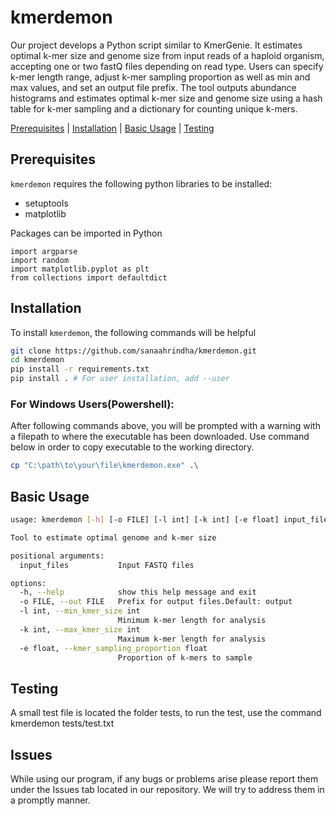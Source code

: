 # kmerdemon

Our project develops a Python script similar to KmerGenie. It estimates optimal k-mer size and genome size from input reads of a haploid organism, accepting one or two fastQ files depending on read type. Users can specify k-mer length range, adjust k-mer sampling proportion as well as min and max values, and set an output file prefix. The tool outputs abundance histograms and estimates optimal k-mer size and genome size using a hash table for k-mer sampling and a dictionary for counting unique k-mers.

[Prerequisites](#prerequisites) | [Installation](#install) | [Basic Usage](#usage) | [Testing](#testing)

<a name="prerequisites"></a>
## Prerequisites
`kmerdemon` requires the following python libraries to be installed:
- setuptools
- matplotlib

Packages can be imported in Python
```
import argparse
import random
import matplotlib.pyplot as plt
from collections import defaultdict
```

<a name="install"></a>
## Installation
To install `kmerdemon`, the following commands will be helpful

```bash
git clone https://github.com/sanaahrindha/kmerdemon.git
cd kmerdemon
pip install -r requirements.txt
pip install . # For user installation, add --user
```
### For Windows Users(Powershell):
After following commands above, you will be prompted with a warning with a filepath to where the executable has been downloaded. Use command below in order to copy executable to the working directory.

```bash
cp "C:\path\to\your\file\kmerdemon.exe" .\
```

<a name="usage"></a>
## Basic Usage

```bash
usage: kmerdemon [-h] [-o FILE] [-l int] [-k int] [-e float] input_files 

Tool to estimate optimal genome and k-mer size

positional arguments:
  input_files           Input FASTQ files

options:
  -h, --help            show this help message and exit
  -o FILE, --out FILE   Prefix for output files.Default: output
  -l int, --min_kmer_size int
                        Minimum k-mer length for analysis
  -k int, --max_kmer_size int
                        Maximum k-mer length for analysis
  -e float, --kmer_sampling_proportion float
                        Proportion of k-mers to sample
```

<a name="testing"></a>
## Testing
A small test file is located the folder tests, to run the test, use the command kmerdemon tests/test.txt

<a name="issues"></a>
## Issues
While using our program, if any bugs or problems arise please report them under the Issues tab located in our repository. We will try to address them in a promptly manner.
